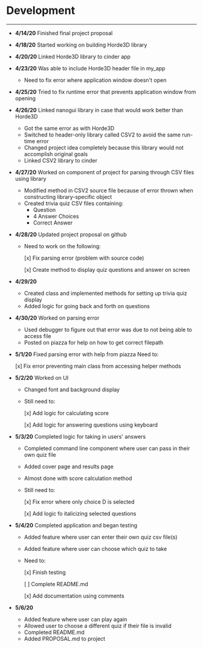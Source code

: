 # Development

---
 - **4/14/20** Finished final project proposal
 
 - **4/18/20** Started working on building Horde3D library
 
 - **4/20/20** Linked Horde3D library to cinder app
 
 - **4/23/20** Was able to include Horde3D header file in my_app
    - Need to fix error where application window doesn't open
    
 - **4/25/20** Tried to fix runtime error that prevents application window from opening
    
 - **4/26/20** Linked nanogui library in case that would work better than Horde3D
    - Got the same error as with Horde3D
    - Switched to header-only library called CSV2 to avoid the same run-time error
    - Changed project idea completely because this library would not accomplish original goals
    - Linked CSV2 library to cinder
    
 - **4/27/20** Worked on component of project for parsing through CSV files using library
    - Modified method in CSV2 source file because of error thrown when constructing library-specific object
    - Created trivia quiz CSV files containing:
        - Question
        - 4 Answer Choices
        - Correct Answer
        
 - **4/28/20** Updated project proposal on github
    - Need to work on the following:
  
        [x] Fix parsing error (problem with source code)
        
        [x] Create method to display quiz questions and answer on screen
        
 - **4/29/20**
    - Created class and implemented methods for setting up trivia quiz display
    - Added logic for going back and forth on questions
    
 - **4/30/20** Worked on parsing error
    - Used debugger to figure out that error was due to not being able to access file
    - Posted on piazza for help on how to get correct filepath
    
 - **5/1/20** Fixed parsing error with help from piazza
    Need to:
    
      [x] Fix error preventing main class from accessing helper methods
        
 - **5/2/20** Worked on UI
    - Changed font and background display
    - Still need to:
    
        [x] Add logic for calculating score
        
        [x] Add logic for answering questions using keyboard   
             
 - **5/3/20** Completed logic for taking in users' answers
    - Completed command line component where user can pass in their own quiz file
    - Added cover page and results page
    - Almost done with score calculation method
    - Still need to:
    
        [x] Fix error where only choice D is selected
        
        [x] Add logic fo italicizing selected questions
        
 - **5/4/20** Completed application and began testing
    - Added feature where user can enter their own quiz csv file(s)
    - Added feature where user can choose which quiz to take
    - Need to:
    
        [x] Finish testing
        
        [ ] Complete README.md
        
        [x] Add documentation using comments
        
 - **5/6/20**
    - Added feature where user can play again
    - Allowed user to choose a different quiz if their file is invalid
    - Completed README.md
    - Added PROPOSAL.md to project
 